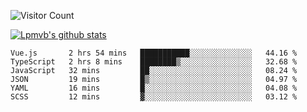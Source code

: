 ![Visitor Count](https://profile-counter.glitch.me/Lpmvb/count.svg)

[![Lpmvb's github stats](https://github-readme-stats.vercel.app/api?username=lpmvb&show_icons=true&title_color=fff&icon_color=79ff97&text_color=9f9f9f&bg_color=151515)](https://github.com/anuraghazra/github-readme-stats)

<!--
Here are some ideas to get you started:

- 🔭 I’m currently working on ...
- 🌱 I’m currently learning ...
- 👯 I’m looking to collaborate on ...
- 🤔 I’m looking for help with ...
- 💬 Ask me about ...
- 📫 How to reach me: ...
- 😄 Pronouns: ...
- ⚡ Fun fact: ...
-->

<!--START_SECTION:waka-->

```text
Vue.js       2 hrs 54 mins   ███████████░░░░░░░░░░░░░░   44.16 %
TypeScript   2 hrs 8 mins    ████████▒░░░░░░░░░░░░░░░░   32.68 %
JavaScript   32 mins         ██░░░░░░░░░░░░░░░░░░░░░░░   08.24 %
JSON         19 mins         █▒░░░░░░░░░░░░░░░░░░░░░░░   04.97 %
YAML         16 mins         █░░░░░░░░░░░░░░░░░░░░░░░░   04.08 %
SCSS         12 mins         ▓░░░░░░░░░░░░░░░░░░░░░░░░   03.12 %
```

<!--END_SECTION:waka-->
